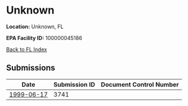 # Unknown

**Location:** Unknown, FL

**EPA Facility ID:** 100000045186

[Back to FL Index](../../index.md)

## Submissions

| Date | Submission ID | Document Control Number |
|------|--------------|-------------------------|
| [1999-06-17](submissions/3741.md) | 3741 |  |
